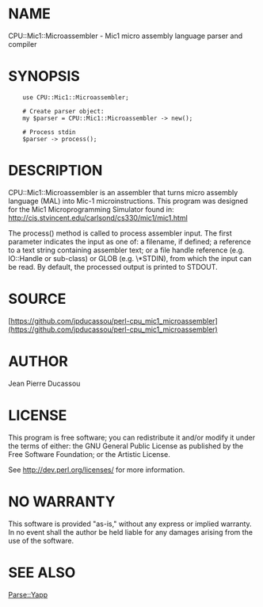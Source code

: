 # NAME

CPU::Mic1::Microassembler - Mic1 micro assembly language parser and compiler

# SYNOPSIS

        use CPU::Mic1::Microassembler;

        # Create parser object:
        my $parser = CPU::Mic1::Microassembler -> new();

        # Process stdin
        $parser -> process();

# DESCRIPTION

CPU::Mic1::Microassembler is an assembler that turns micro assembly language (MAL) into Mic-1 microinstructions.
This program was designed for the Mic1 Microprogramming Simulator found in:
http://cis.stvincent.edu/carlsond/cs330/mic1/mic1.html

The process() method is called to process assembler input. The first parameter indicates the input as one of: a filename, if defined; a reference to a text string containing assembler text; or a file handle reference (e.g. IO::Handle or sub-class) or GLOB (e.g. \\\*STDIN), from which the input can be read.
By default, the processed output is printed to STDOUT.

# SOURCE

[https://github.com/jpducassou/perl-cpu_mic1_microassembler](https://github.com/jpducassou/perl-cpu_mic1_microassembler)

# AUTHOR

Jean Pierre Ducassou

# LICENSE

This program is free software; you can redistribute it and/or modify it
under the terms of either: the GNU General Public License as published
by the Free Software Foundation; or the Artistic License.

See http://dev.perl.org/licenses/ for more information.

# NO WARRANTY

This software is provided "as-is," without any express or implied warranty. In no event shall the author be held liable for any damages arising from the use of the software.

# SEE ALSO

[Parse::Yapp](https://metacpan.org/pod/Parse::Yapp)

